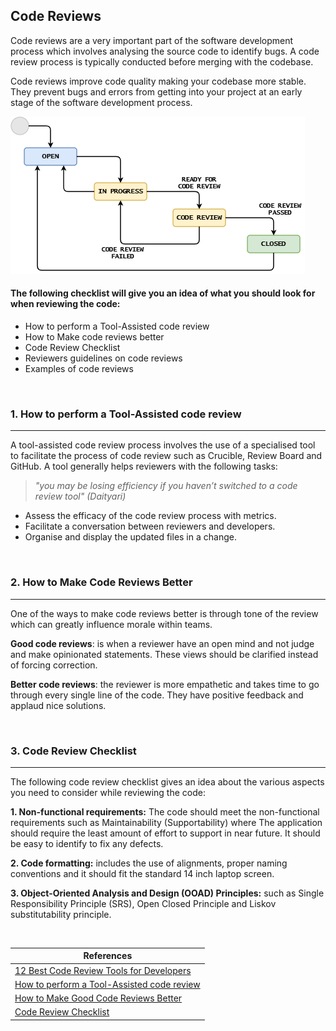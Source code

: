 ## Code Reviews

Code reviews are a very important part of the software development process which involves analysing
the source code to identify bugs. A code review process is typically conducted
before merging with the codebase.

Code reviews improve code quality making your codebase more stable. They prevent bugs and errors
from getting into your project at an early stage of the software development process.

![](Images/codeReviewIntro1.png "code review image")



#### The following checklist will give you an idea of what you should look for when reviewing the code:



+ How to perform a Tool-Assisted code review
+ How to Make code reviews better
+ Code Review Checklist
+ Reviewers guidelines on code reviews
+ Examples of code reviews

&nbsp;


### 1. How to perform a Tool-Assisted code review

---
A tool-assisted code review process involves the use of a specialised tool to facilitate the process of code review such as Crucible, Review Board and GitHub. A tool generally helps reviewers with the following tasks:

> <em> "you may be losing efficiency if you haven’t switched to a code review tool" (Daityari) </em>

+ Assess the efficacy of the code review process with metrics.
+ Facilitate a conversation between reviewers and developers.
+ Organise and display the updated files in a change.

&nbsp;

### 2. How to Make Code Reviews Better

---
One of the ways to make code reviews better is through tone of the review which can greatly influence morale within teams.

**Good code reviews**: is when a reviewer have an open mind and not judge and make opinionated statements. These views should be clarified instead of forcing correction.

**Better code reviews**: the reviewer is more empathetic and takes time to go through every single line of the code. They have positive feedback and applaud nice solutions.

&nbsp;


### 3. Code Review Checklist

---
The following code review checklist gives an idea about the various aspects you need to consider while reviewing the code:

**1. Non-functional requirements:** The code should meet the non-functional requirements such as Maintainability (Supportability) where The application should require the least amount of effort to support in near future. It should be easy to identify to fix any defects.

**2. Code formatting:** includes the use of alignments, proper naming conventions and it should fit the standard 14 inch laptop screen.

**3. Object-Oriented Analysis and Design (OOAD) Principles:** such as Single Responsibility Principle (SRS), Open Closed Principle and Liskov substitutability principle.

&nbsp;

|References |
 |---|
 |[12 Best Code Review Tools for Developers](https://kinsta.com/blog/code-review-tools/)|
 |[How to perform a Tool-Assisted code review](https://stackoverflow.blog/2019/09/30/how-to-make-good-code-reviews-better/)|
 |[How to Make Good Code Reviews Better](https://stackoverflow.blog/2019/09/30/how-to-make-good-code-reviews-better/)|
 |[Code Review Checklist](https://www.evoketechnologies.com/blog/code-review-checklist-perform-effective-code-reviews/)|

